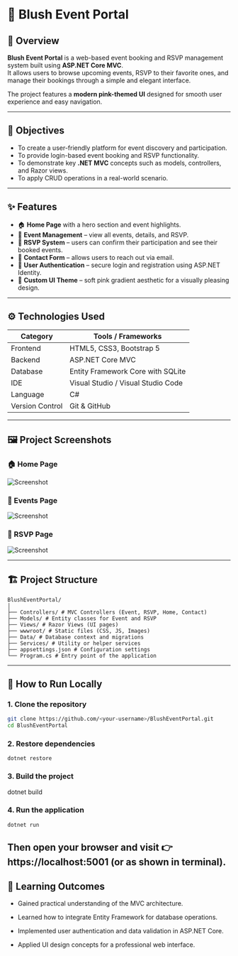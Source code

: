 # 🌸 Blush Event Portal

## 📖 Overview
**Blush Event Portal** is a web-based event booking and RSVP management system built using **ASP.NET Core MVC**.  
It allows users to browse upcoming events, RSVP to their favorite ones, and manage their bookings through a simple and elegant interface.

The project features a **modern pink-themed UI** designed for smooth user experience and easy navigation.

---

## 🎯 Objectives
- To create a user-friendly platform for event discovery and participation.  
- To provide login-based event booking and RSVP functionality.  
- To demonstrate key **.NET MVC** concepts such as models, controllers, and Razor views.  
- To apply CRUD operations in a real-world scenario.  

---

## ✨ Features
- 🏠 **Home Page** with a hero section and event highlights.  
- 📅 **Event Management** – view all events, details, and RSVP.  
- 💌 **RSVP System** – users can confirm their participation and see their booked events.  
- 📧 **Contact Form** – allows users to reach out via email.  
- 🔐 **User Authentication** – secure login and registration using ASP.NET Identity.  
- 🎨 **Custom UI Theme** – soft pink gradient aesthetic for a visually pleasing design.  

---

## ⚙️ Technologies Used

| Category | Tools / Frameworks |
|-----------|--------------------|
| Frontend | HTML5, CSS3, Bootstrap 5 |
| Backend | ASP.NET Core MVC |
| Database | Entity Framework Core with SQLite |
| IDE | Visual Studio / Visual Studio Code |
| Language | C# |
| Version Control | Git & GitHub |

---

## 🖼️ Project Screenshots

### 🏠 Home Page
![Screenshot](<img width="1920" height="1080" alt="image" src="https://github.com/user-attachments/assets/a996f083-c3bc-4403-9f3f-ccc8a7a488ce" />
)

### 📅 Events Page
![Screenshot](<img width="1920" height="1080" alt="image" src="https://github.com/user-attachments/assets/b3bc72f7-2380-4cdc-a108-a4ef4be6f3d3" />
)

### 💌 RSVP Page
![Screenshot](<img width="1920" height="1080" alt="image" src="https://github.com/user-attachments/assets/cc1b499a-ea19-4280-bfd3-6306b78c6083" />
)

---

## 🏗️ Project Structure
```
BlushEventPortal/
│
├── Controllers/ # MVC Controllers (Event, RSVP, Home, Contact)
├── Models/ # Entity classes for Event and RSVP
├── Views/ # Razor Views (UI pages)
├── wwwroot/ # Static files (CSS, JS, Images)
├── Data/ # Database context and migrations
├── Services/ # Utility or helper services
├── appsettings.json # Configuration settings
└── Program.cs # Entry point of the application
```
---

## 🚀 How to Run Locally

### 1. Clone the repository
```bash
git clone https://github.com/<your-username>/BlushEventPortal.git
cd BlushEventPortal
```

### 2. Restore dependencies
```
dotnet restore
```
### 3. Build the project
dotnet build

### 4. Run the application
```
dotnet run
```

Then open your browser and visit 👉 https://localhost:5001
 (or as shown in terminal).
---
## 🧠 Learning Outcomes

- Gained practical understanding of the MVC architecture.

- Learned how to integrate Entity Framework for database operations.

- Implemented user authentication and data validation in ASP.NET Core.

- Applied UI design concepts for a professional web interface.
